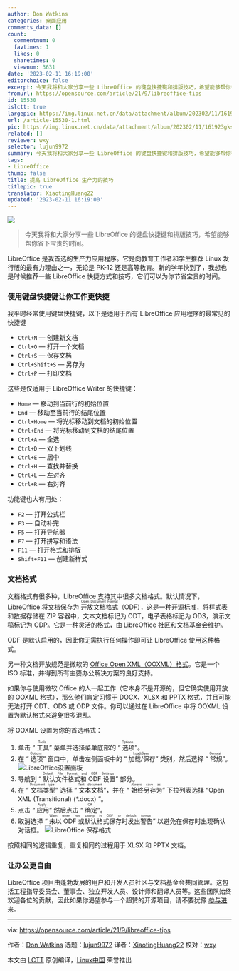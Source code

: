```yaml
---
author: Don Watkins
categories: 桌面应用
comments_data: []
count:
  commentnum: 0
  favtimes: 1
  likes: 0
  sharetimes: 0
  viewnum: 3631
date: '2023-02-11 16:19:00'
editorchoice: false
excerpt: 今天我将和大家分享一些 LibreOffice 的键盘快捷键和排版技巧，希望能够帮你省下宝贵的时间。
fromurl: https://opensource.com/article/21/9/libreoffice-tips
id: 15530
islctt: true
largepic: https://img.linux.net.cn/data/attachment/album/202302/11/161923gks1dsldq7dd1z67.jpg
url: /article-15530-1.html
pic: https://img.linux.net.cn/data/attachment/album/202302/11/161923gks1dsldq7dd1z67.jpg.thumb.jpg
related: []
reviewer: wxy
selector: lujun9972
summary: 今天我将和大家分享一些 LibreOffice 的键盘快捷键和排版技巧，希望能够帮你省下宝贵的时间。
tags:
- LibreOffice
thumb: false
title: 提高 LibreOffice 生产力的技巧
titlepic: true
translator: XiaotingHuang22
updated: '2023-02-11 16:19:00'
---
```


![](https://img.linux.net.cn/data/attachment/album/202302/11/161923gks1dsldq7dd1z67.jpg)



> 
> 今天我将和大家分享一些 LibreOffice 的键盘快捷键和排版技巧，希望能够帮你省下宝贵的时间。
> 
> 
> 


LibreOffice 是我首选的生产力应用程序。它是向教育工作者和学生推荐 Linux 发行版的最有力理由之一，无论是 PK-12 还是高等教育。新的学年快到了，我想也是时候推荐一些 LibreOffice 快捷方式和技巧，它们可以为你节省宝贵的时间。


### 使用键盘快捷键让你工作更快捷


我平时经常使用键盘快捷键，以下是适用于所有 LibreOffice 应用程序的最常见的快捷键


* `Ctrl+N` — 创建新文档
* `Ctrl+O` — 打开一个文档
* `Ctrl+S` — 保存文档
* `Ctrl+Shift+S` — 另存为
* `Ctrl+P` — 打印文档


这些是仅适用于 LibreOffice Writer 的快捷键：


* `Home` — 移动到当前行的初始位置
* `End` — 移动至当前行的结尾位置
* `Ctrl+Home` — 将光标移动到文档的初始位置
* `Ctrl+End` — 将光标移动到文档的结尾位置
* `Ctrl+A` — 全选
* `Ctrl+D` — 双下划线
* `Ctrl+E` — 居中
* `Ctrl+H` — 查找并替换
* `Ctrl+L` — 左对齐
* `Ctrl+R` — 右对齐


功能键也大有用处：


* `F2` — 打开公式栏
* `F3` — 自动补完
* `F5` — 打开导航器
* `F7` — 打开拼写和语法
* `F11` — 打开格式和排版
* `Shift+F11` — 创建新样式


### 文档格式


文档格式有很多种，LibreOffice 支持其中很多文档格式。默认情况下，LibreOffice 将文档保存为 <ruby> 开放文档格式 <rt>  Open Document Format </rt></ruby>（ODF），这是一种开源标准，将样式表和数据存储在 ZIP 容器中，文本文档标记为 ODT，电子表格标记为 ODS，演示文稿标记为 ODP。它是一种灵活的格式，由 LibreOffice 社区和文档基金会维护。


ODF 是默认启用的，因此你无需执行任何操作即可让 LibreOffice 使用这种格式。


另一种文档开放规范是微软的 [Office Open XML（OOXML）格式](https://www.iso.org/standard/71691.html)。它是一个 ISO 标准，并得到所有主要办公解决方案的良好支持。


如果你与使用微软 Office 的人一起工作（它本身不是开源的，但它确实使用开放的 OOXML 格式），那么他们肯定习惯于 DOCX、XLSX 和 PPTX 格式，并且可能无法打开 ODT、ODS 或 ODP 文件。你可以通过在 LibreOffice 中将 OOXML 设置为默认格式来避免很多混乱。


将 OOXML 设置为你的首选格式：


1. 单击 “<ruby> 工具 <rt>  Tools </rt></ruby>” 菜单并选择菜单底部的 “<ruby> 选项 <rt>  Options </rt></ruby>”。
2. 在 “<ruby> 选项 <rt>  Options </rt></ruby>” 窗口中，单击左侧面板中的 “<ruby> 加载/保存 <rt>  Load/Save </rt></ruby>” 类别，然后选择 “<ruby> 常规 <rt>  General </rt></ruby>”。  
![LibreOffice设置面板](https://img.linux.net.cn/data/attachment/album/202302/11/161927afi0yf811iaj3ca1.jpg "LibreOffice settings panel")
3. 导航到 “<ruby> 默认文件格式和 ODF 设置 <rt>  Default File Format and ODF Settings </rt></ruby>” 部分。
4. 在 “<ruby> 文档类型 <rt>  Document type </rt></ruby>” 选择 “<ruby> 文本文档 <rt>  Text document </rt></ruby>”，并在 “<ruby> 始终另存为 <rt>  Always save as </rt></ruby>” 下拉列表选择 “Open XML (Transitional) (\*.docx) ”。
5. 点击 “<ruby> 应用 <rt>  Apply </rt></ruby>” 然后点击 “<ruby> 确定 <rt>  OK </rt></ruby>”。
6. 取消选择 “<ruby> 未以 ODF 或默认格式保存时发出警告 <rt>  Warn when not saving in ODF or default format </rt></ruby>” 以避免在保存时出现确认对话框。 ![LibreOffice 保存格式](https://img.linux.net.cn/data/attachment/album/202302/11/161927qeqz0jvee87heke9.jpg "LibreOffice save formats")


按照相同的逻辑重复，重复相同的过程用于 XLSX 和 PPTX 文档。


### 让办公更自由


LibreOffice 项目由蓬勃发展的用户和开发人员社区与文档基金会共同管理。这包括工程指导委员会、董事会、独立开发人员、设计师和翻译人员等。这些团队始终欢迎各位的贡献，因此如果你渴望参与一个超赞的开源项目，请不要犹豫 [参与进来](https://www.libreoffice.org/community/get-involved/)。




---


via: <https://opensource.com/article/21/9/libreoffice-tips>


作者：[Don Watkins](https://opensource.com/users/don-watkins) 选题：[lujun9972](https://github.com/lujun9972) 译者：[XiaotingHuang22](https://github.com/XiaotingHuang22) 校对：[wxy](https://github.com/wxy)


本文由 [LCTT](https://github.com/LCTT/TranslateProject) 原创编译，[Linux中国](https://linux.cn/) 荣誉推出